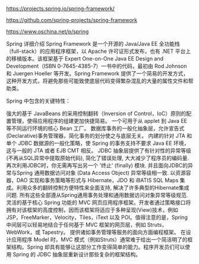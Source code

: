 https://projects.spring.io/spring-framework/


https://github.com/spring-projects/spring-framework


https://www.oschina.net/p/spring


Spring 详细介绍
Spring Framework 是一个开源的 Java/Java EE 全功能栈（full-stack）的应用程序框架，以 Apache 许可证形式发布，也有 .NET 平台上的移植版本。该框架基于 Expert One-on-One Java EE Design and Development（ISBN 0-7645-4385-7）一书中的代码，最初由 Rod Johnson 和 Juergen Hoeller 等开发。Spring Framework 提供了一个简易的开发方式，这种开发方式，将避免那些可能致使底层代码变得繁杂混乱的大量的属性文件和帮助类。

Spring 中包含的关键特性：

强大的基于 JavaBeans 的采用控制翻转（Inversion of Control，IoC）原则的配置管理，使得应用程序的组建更加快捷简易。
一个可用于从 applet 到 Java EE 等不同运行环境的核心 Bean 工厂。
数据库事务的一般化抽象层，允许宣告式(Declarative)事务管理器，简化事务的划分使之与底层无关。
内建的针对 JTA 和 单个 JDBC 数据源的一般化策略，使 Spring 的事务支持不要求 Java EE 环境，这与一般的 JTA 或者 EJB CMT 相反。
JDBC 抽象层提供了有针对性的异常等级(不再从SQL异常中提取原始代码), 简化了错误处理, 大大减少了程序员的编码量. 再次利用JDBC时，你无需再写出另一个 '终止' (finally) 模块. 并且面向JDBC的异常与Spring 通用数据访问对象 (Data Access Object) 异常等级相一致.
以资源容器，DAO 实现和事务策略等形式与 Hibernate，JDO 和 iBATIS SQL Maps 集成。利用众多的翻转控制方便特性来全面支持, 解决了许多典型的Hibernate集成问题. 所有这些全部遵从Spring通用事务处理和通用数据访问对象异常等级规范.
灵活的基于核心 Spring 功能的 MVC 网页应用程序框架。开发者通过策略接口将拥有对该框架的高度控制，因而该框架将适应于多种呈现(View)技术，例如 JSP，FreeMarker，Velocity，Tiles，iText 以及 POI。值得注意的是，Spring 中间层可以轻易地结合于任何基于 MVC 框架的网页层，例如 Struts，WebWork，或 Tapestry。
提供诸如事务管理等服务的面向方面编程框架。
在设计应用程序 Model 时，MVC 模式（例如Struts）通常难于给出一个简洁明了的框架结构。Spring 却具有能够让这部分工作变得简单的能力。程序开发员们可以使用 Spring 的 JDBC 抽象层重新设计那些复杂的框架结构。



